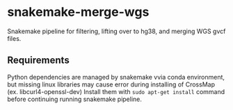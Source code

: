 # snakemake-merge-wgs
Snakemake pipeline for filtering, lifting over to hg38, and merging WGS gvcf files.

## Requirements 
Python dependencies are managed by snakemake vvia conda environment, but missing linux libraries may cause error during installing of CrossMap (ex. libcurl4-openssl-dev)
Install them with `sudo apt-get install` command before continuing running snakemake pipeline.

## 